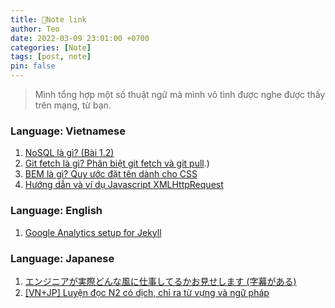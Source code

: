 ```yaml
---
title: 📝Note link
author: Teo
date: 2022-03-09 23:01:00 +0700
categories: [Note]
tags: [post, note]
pin: false
---
```

> Mình tổng hợp một số thuật ngữ mà mình vô tình được nghe được thấy trên mạng, từ bạn.

### Language: Vietnamese
1. [NoSQL là gì? (Bài 1.2)](https://www.youtube.com/watch?v=qd0DXHCgcE0)
2. [Git fetch là gì? Phân biệt git fetch và git pull](https://vn.got-it.ai/blog/git-fetch-la-gi-phan-biet-git-fetch-va-git-pull#:~:text=L%E1%BB%87nh%20git%20fetch%20l%C3%A0%20m%E1%BB%99t,%2C%20c%C3%A1c%20file%2C%20refs).)
3. [BEM là gì? Quy ước đặt tên dành cho CSS](https://topdev.vn/blog/bem-la-gi/#:~:text=BEM%20l%C3%A0%20vi%E1%BA%BFt%20t%E1%BA%AFt%20c%E1%BB%A7a,khi%20l%C3%A0m%20vi%E1%BB%87c%20v%E1%BB%9Bi%20CSS.)
4. [Hướng dẫn và ví dụ Javascript XMLHttpRequest](https://openplanning.net/12335/javascript-xmlhttprequest)



### Language: English
1. [Google Analytics setup for Jekyll](https://michaelsoolee.com/google-analytics-jekyll/)


### Language: Japanese
1. [エンジニアが実際どんな風に仕事してるかお見せします (字幕がある)](https://www.youtube.com/watch?v=Gq84DwaCLbk)
2. [[VN+JP] Luyện đọc N2 có dịch, chỉ ra từ vựng và ngữ pháp](https://www.vnjpclub.com/luyen-doc-n2/)

